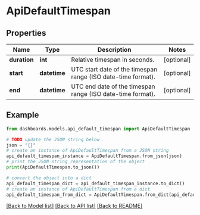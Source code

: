 # ApiDefaultTimespan


## Properties

Name | Type | Description | Notes
------------ | ------------- | ------------- | -------------
**duration** | **int** | Relative timespan in seconds. | [optional] 
**start** | **datetime** | UTC start date of the timespan range (ISO date-time format). | [optional] 
**end** | **datetime** | UTC end date of the timespan range (ISO date-time format). | [optional] 

## Example

```python
from dashboards.models.api_default_timespan import ApiDefaultTimespan

# TODO update the JSON string below
json = "{}"
# create an instance of ApiDefaultTimespan from a JSON string
api_default_timespan_instance = ApiDefaultTimespan.from_json(json)
# print the JSON string representation of the object
print(ApiDefaultTimespan.to_json())

# convert the object into a dict
api_default_timespan_dict = api_default_timespan_instance.to_dict()
# create an instance of ApiDefaultTimespan from a dict
api_default_timespan_from_dict = ApiDefaultTimespan.from_dict(api_default_timespan_dict)
```
[[Back to Model list]](../README.md#documentation-for-models) [[Back to API list]](../README.md#documentation-for-api-endpoints) [[Back to README]](../README.md)


